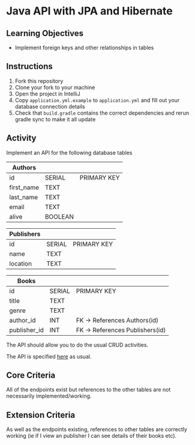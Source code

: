 # Java API with JPA and Hibernate

## Learning Objectives
- Implement foreign keys and other relationships in tables

## Instructions

1. Fork this repository
2. Clone your fork to your machine
3. Open the project in IntelliJ
4. Copy `application.yml.example` to `application.yml` and fill out your database connection details
5. Check that `build.gradle` contains the correct dependencies and rerun gradle sync to make it all update

## Activity

Implement an API for the following database tables

| Authors    |         |             |
|------------|---------|-------------|
| id         | SERIAL  | PRIMARY KEY |
| first_name | TEXT    |             |
| last_name  | TEXT    |             |
| email      | TEXT    |             |
| alive      | BOOLEAN |             |

| Publishers |        |             |
|------------|--------|-------------|
| id         | SERIAL | PRIMARY KEY |
| name       | TEXT   |             |
| location   | TEXT   |             |


| Books        |        |                                 |
|--------------|--------|---------------------------------|
| id           | SERIAL | PRIMARY KEY                     |
| title        | TEXT   |                                 |
| genre        | TEXT   |                                 |
| author_id    | INT    | FK -> References Authors(id)    |
| publisher_id | INT    | FK -> References Publishers(id) |

The API should allow you to do the usual CRUD activities.

The API is specified [here](https://boolean-uk.github.io/java-api-jpa-hibernate-part2/) as usual.

## Core Criteria 
All of the endpoints exist but references to the other tables are not necessarily implemented/working.

## Extension Criteria
As well as the endpoints existing, references to other tables are correctly working (ie if I view an publisher I can see details of their books etc).



